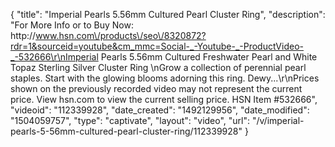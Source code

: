 {
    "title": "Imperial Pearls 5.56mm Cultured Pearl Cluster Ring",
    "description": "For More Info or to Buy Now: http:\/\/www.hsn.com\/products\/seo\/8320872?rdr=1&sourceid=youtube&cm_mmc=Social-_-Youtube-_-ProductVideo-_-532666\r\nImperial Pearls 5.56mm Cultured Freshwater Pearl and White Topaz Sterling Silver Cluster Ring \nGrow a collection of perennial pearl staples. Start with the glowing blooms adorning this ring. Dewy...\r\nPrices shown on the previously recorded video may not represent the current price.  View hsn.com to view the current selling price. HSN Item #532666",
    "videoid": "112339928",
    "date_created": "1492129956",
    "date_modified": "1504059757",
    "type": "captivate",
    "layout": "video",
    "url": "\/v\/imperial-pearls-5-56mm-cultured-pearl-cluster-ring\/112339928"
}